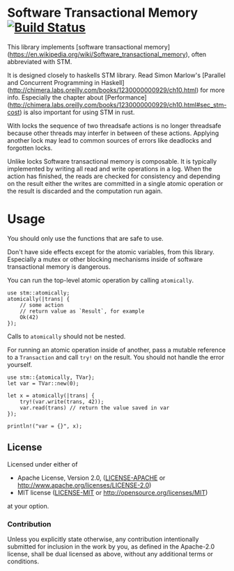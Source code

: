 # Software Transactional Memory [![Build Status](https://travis-ci.org/Marthog/rust-stm.svg?branch=master)](https://travis-ci.org/Marthog/rust-stm)


This library implements [software transactional memory]
(https://en.wikipedia.org/wiki/Software_transactional_memory),
often abbreviated with STM.

It is designed closely to haskells STM library. Read Simon Marlow's
[Parallel and Concurrent Programming in Haskell]
(http://chimera.labs.oreilly.com/books/1230000000929/ch10.html)
for more info. Especially the chapter about [Performance]
(http://chimera.labs.oreilly.com/books/1230000000929/ch10.html#sec_stm-cost)
is also important for using STM in rust.

With locks the sequence
of two threadsafe actions is no longer threadsafe because
other threads may interfer in between of these actions.
Applying another lock may lead to common sources of errors
like deadlocks and forgotten locks.

Unlike locks Software transactional memory is composable.
It is typically implemented by writing all read and write
operations in a log. When the action has finished, the reads
are checked for consistency and depending on the result
either the writes are committed in a single atomic operation
or the result is discarded and the computation run again.


 # Usage

 You should only use the functions that are safe to use.

 Don't have side effects except for the atomic variables, from this library.
 Especially a mutex or other blocking mechanisms inside of software transactional
 memory is dangerous.

 You can run the top-level atomic operation by calling `atomically`.


 ```
 use stm::atomically;
 atomically(|trans| {
     // some action
     // return value as `Result`, for example
     Ok(42)
 });
 ```

 Calls to `atomically` should not be nested.

 For running an atomic operation inside of another, pass a mutable reference to a `Transaction`
 and call `try!` on the result. You should not handle the error yourself.

 ```
 use stm::{atomically, TVar};
 let var = TVar::new(0);

 let x = atomically(|trans| {
     try!(var.write(trans, 42));
     var.read(trans) // return the value saved in var
 });

 println!("var = {}", x);

 ```

## License

Licensed under either of

 * Apache License, Version 2.0, ([LICENSE-APACHE](LICENSE-APACHE) or http://www.apache.org/licenses/LICENSE-2.0)
 * MIT license ([LICENSE-MIT](LICENSE-MIT) or http://opensource.org/licenses/MIT)

at your option.

### Contribution

Unless you explicitly state otherwise, any contribution intentionally
submitted for inclusion in the work by you, as defined in the Apache-2.0
license, shall be dual licensed as above, without any additional terms or
conditions.
